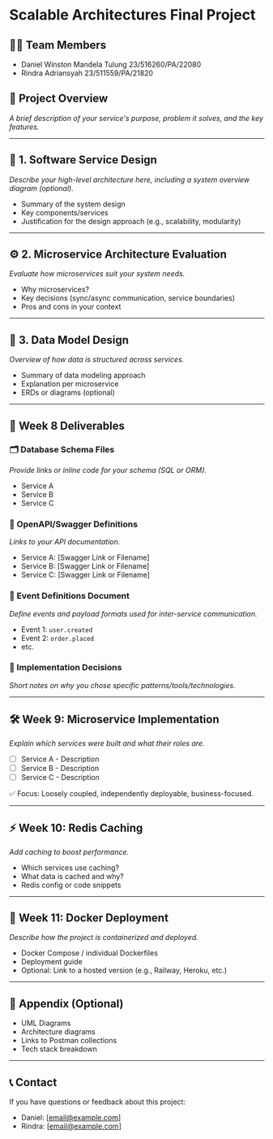 # Scalable Architectures Final Project

## 🧑‍💻 Team Members
- Daniel Winston Mandela Tulung  23/516260/PA/22080
- Rindra Adriansyah              23/511559/PA/21820

## 📌 Project Overview
_A brief description of your service's purpose, problem it solves, and the key features._

---

## 🧩 1. Software Service Design
_Describe your high-level architecture here, including a system overview diagram (optional)._

- Summary of the system design
- Key components/services
- Justification for the design approach (e.g., scalability, modularity)

---

## ⚙️ 2. Microservice Architecture Evaluation
_Evaluate how microservices suit your system needs._

- Why microservices?
- Key decisions (sync/async communication, service boundaries)
- Pros and cons in your context

---

## 🧱 3. Data Model Design
_Overview of how data is structured across services._

- Summary of data modeling approach
- Explanation per microservice
- ERDs or diagrams (optional)

---

## 📂 Week 8 Deliverables

### 🗂️ Database Schema Files
_Provide links or inline code for your schema (SQL or ORM)._

- Service A
- Service B
- Service C

### 📃 OpenAPI/Swagger Definitions
_Links to your API documentation._

- Service A: [Swagger Link or Filename]
- Service B: [Swagger Link or Filename]
- Service C: [Swagger Link or Filename]

### 🔁 Event Definitions Document
_Define events and payload formats used for inter-service communication._

- Event 1: `user.created`
- Event 2: `order.placed`
- etc.

### 🧠 Implementation Decisions
_Short notes on why you chose specific patterns/tools/technologies._

---

## 🛠️ Week 9: Microservice Implementation
_Explain which services were built and what their roles are._

- [ ] Service A - Description
- [ ] Service B - Description
- [ ] Service C - Description

✅ Focus: Loosely coupled, independently deployable, business-focused.

---

## ⚡ Week 10: Redis Caching
_Add caching to boost performance._

- Which services use caching?
- What data is cached and why?
- Redis config or code snippets

---

## 🚢 Week 11: Docker Deployment
_Describe how the project is containerized and deployed._

- Docker Compose / individual Dockerfiles
- Deployment guide
- Optional: Link to a hosted version (e.g., Railway, Heroku, etc.)

---

## 📎 Appendix (Optional)
- UML Diagrams
- Architecture diagrams
- Links to Postman collections
- Tech stack breakdown

---

## 📞 Contact
If you have questions or feedback about this project:
- Daniel: [email@example.com]
- Rindra: [email@example.com]
